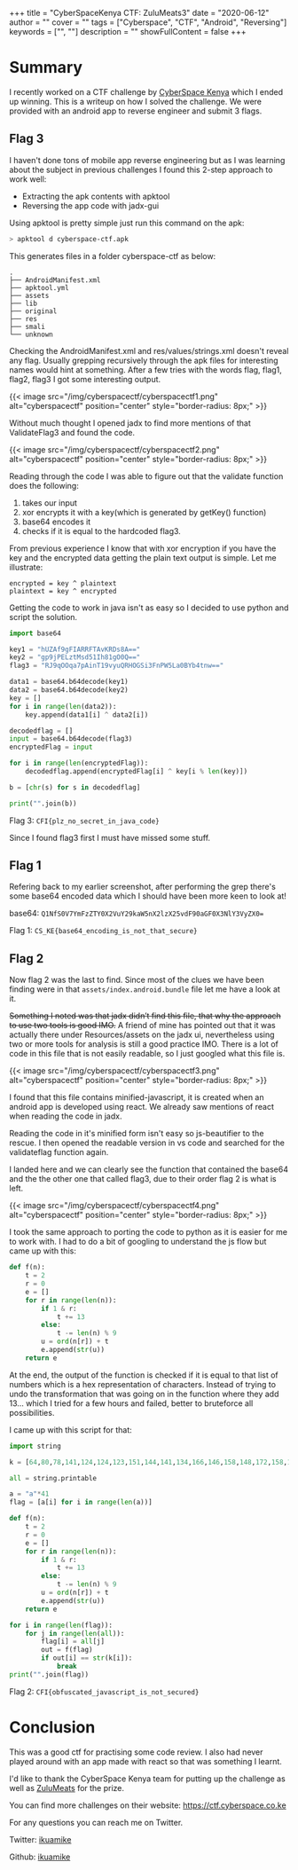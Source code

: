 +++
title = "CyberSpaceKenya CTF: ZuluMeats3"
date = "2020-06-12"
author = ""
cover = ""
tags = ["Cyberspace", "CTF", "Android", "Reversing"]
keywords = ["", ""]
description = ""
showFullContent = false
+++
<!--more-->
# Summary

I recently worked on a CTF challenge by [CyberSpace Kenya](https://twitter.com/CyberSpaceKenya) which I ended up winning. This is a writeup on how I solved the challenge. We were provided with an android app to reverse engineer and submit 3 flags.

## Flag 3

I haven't done tons of mobile app reverse engineering but as I was learning about the subject in previous challenges I found this 2-step approach to work well:

- Extracting the apk contents with apktool
- Reversing the app code with jadx-gui

Using apktool is pretty simple just run this command on the apk:

```sh
> apktool d cyberspace-ctf.apk
```
This generates files in a folder cyberspace-ctf as below:
```
.
├── AndroidManifest.xml
├── apktool.yml
├── assets
├── lib
├── original
├── res
├── smali
└── unknown
```
Checking the AndroidManifest.xml and res/values/strings.xml doesn't reveal any flag. Usually grepping recursively through the apk files for interesting names would hint at something. After a few tries with the words flag, flag1, flag2, flag3 I got some interesting output.

{{< image src="/img/cyberspacectf/cyberspacectf1.png" alt="cyberspacectf" position="center" style="border-radius: 8px;" >}}

Without much thought I opened jadx to find more mentions of that ValidateFlag3 and found the code.

{{< image src="/img/cyberspacectf/cyberspacectf2.png" alt="cyberspacectf" position="center" style="border-radius: 8px;" >}}

Reading through the code I was able to figure out that the validate function does the following:

1. takes our input
2. xor encrypts it with a key(which is generated by getKey() function) 
3. base64 encodes it
4. checks if it is equal to the hardcoded flag3. 

From previous experience I know that with xor encryption if you have the key and the encrypted data getting the plain text output is simple. Let me illustrate:

```
encrypted = key ^ plaintext
plaintext = key ^ encrypted
```

Getting the code to work in java isn't as easy so I decided to use python and script the solution. 

```py
import base64

key1 = "hUZAf9gFIARRFTAvKRDs8A=="
key2 = "gp9jPELztMsd51Ih81gO0Q=="
flag3 = "RJ9qOOqa7pAinT19vyuQRHOGSi3FnPW5La0BYb4tnw=="

data1 = base64.b64decode(key1)
data2 = base64.b64decode(key2)
key = []
for i in range(len(data2)):
    key.append(data1[i] ^ data2[i])

decodedflag = []
input = base64.b64decode(flag3)
encryptedFlag = input

for i in range(len(encryptedFlag)):
    decodedflag.append(encryptedFlag[i] ^ key[i % len(key)])

b = [chr(s) for s in decodedflag]

print("".join(b))
```

Flag 3: ```CFI{plz_no_secret_in_java_code}```

Since I found flag3 first I must have missed some stuff.

## Flag 1

Refering back to my earlier screenshot, after performing the grep there's some base64 encoded data which I should have been more keen to look at!

base64: ```Q1NfS0V7YmFzZTY0X2VuY29kaW5nX2lzX25vdF90aGF0X3NlY3VyZX0=```

Flag 1: ```CS_KE{base64_encoding_is_not_that_secure}``` 

## Flag 2

Now flag 2 was the last to find. Since most of the clues we have been finding were in that ```assets/index.android.bundle``` file let me have a look at it.

~~Something I noted was that jadx didn’t find this file, that why the approach to use two tools is good IMO.~~ A friend of mine has pointed out that it was actually there under Resources/assets on the jadx ui, nevertheless using two or more tools for analysis is still a good practice IMO. There is a lot of code in this file that is not easily readable, so I just googled what this file is. 

{{< image src="/img/cyberspacectf/cyberspacectf3.png" alt="cyberspacectf" position="center" style="border-radius: 8px;" >}}

I found that this file contains minified-javascript, it is created when an android app is developed using react. We already saw mentions of react when reading the code in jadx.

Reading the code in it's minified form isn't easy so js-beautifier to the rescue. I then opened the readable version in vs code and searched for the validateflag function again.

I landed here and we can clearly see the function that contained the base64 and the the other one that called flag3, due to their order flag 2 is what is left.

{{< image src="/img/cyberspacectf/cyberspacectf4.png" alt="cyberspacectf" position="center" style="border-radius: 8px;" >}}


I took the same approach to porting the code to python as it is easier for me to work with. I had to do a bit of googling to understand the js flow but came up with this:

```py
def f(n):
    t = 2
    r = 0
    e = []
    for r in range(len(n)):
        if 1 & r:
            t += 13
        else:
            t -= len(n) % 9
        u = ord(n[r]) + t
        e.append(str(u))
    return e
```

At the end, the output of the function is checked if it is equal to that list of numbers which is a hex representation of characters. Instead of trying to undo the transformation that was going on in the function where they add 13... which I tried for a few hours and failed, better to bruteforce all possibilities.

I came up with this script for that:

```py
import string

k = [64,80,78,141,124,124,123,151,144,141,134,166,146,158,148,172,158,192,166,197,176,204,190,210,209,201,206,229,204,232,228,246,220,253,234,245,258,268,250,262,282]

all = string.printable

a = "a"*41
flag = [a[i] for i in range(len(a))]

def f(n):
    t = 2
    r = 0
    e = []
    for r in range(len(n)):
        if 1 & r:
            t += 13
        else:
            t -= len(n) % 9
        u = ord(n[r]) + t
        e.append(str(u))
    return e

for i in range(len(flag)):
    for j in range(len(all)):
        flag[i] = all[j]
        out = f(flag)
        if out[i] == str(k[i]):
            break
print("".join(flag))
```
Flag 2: ```CFI{obfuscated_javascript_is_not_secured}```

# Conclusion

This was a good ctf for practising some code review. I also had never played around with an app made with react so that was something I learnt.

I'd like to thank the CyberSpace Kenya team for putting up the challenge as well as [ZuluMeats](https://twitter.com/ZuluMeats) for the prize. 

You can find more challenges on their website: https://ctf.cyberspace.co.ke

For any questions you can reach me on Twitter.

Twitter: [ikuamike](https://twitter.com/ikuamike)

Github: [ikuamike](https://github.com/ikuamike)

